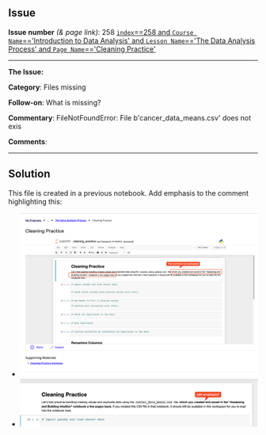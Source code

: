 ## Issue
**Issue number** _(& page link)_: 258 [`index`==258 and `Course Name`=='Introduction to Data Analysis' and `Lesson Name`=='The Data Analysis Process' and `Page Name`=='Cleaning Practice'](https://learn.udacity.com/nanodegrees/nd002-wgu-1/parts/7017d220-3f67-402c-93b0-0014bfee8bd4/lessons/b7ff86ac-c0d3-4b14-b520-7b935ab5683f/concepts/d0c03c93-50d2-4e18-a1a9-c016f5a85d75)
***

**The Issue:**

**Category**: Files missing

**Follow-on**: What is missing?

**Commentary**: FileNotFoundError: File b'cancer_data_means.csv' does not exis

**Comments**: 


***
## Solution

This file is created in a previous notebook. Add emphasis to the comment highlighting this:


- <img style='width: 600px' src="./images/258a.png"></img>
- <img style='width: 600px' src="./images/258b.png"></img>